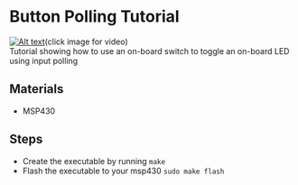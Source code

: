 # Button Polling Tutorial 
[![Alt text](https://img.youtube.com/vi/gcTe2mGvh-o/0.jpg)](https://www.youtube.com/watch?v=gcTe2mGvh-o)(click image for video)
<br>Tutorial showing how to use an on-board switch to toggle an on-board LED using input polling
## Materials
- MSP430

## Steps
- Create the executable by running `make`
- Flash the executable to your msp430 `sudo make flash`
